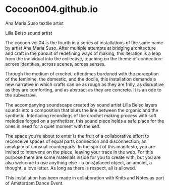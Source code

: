 # Cocoon004.github.io
Ana Maria Suso textile artist 

Lilla Belso sound artist

The cocoon vol.04 is the fourth in a series of installations of the same name by artist Ana Maria Suso. After multiple attempts at bridging architecture and craft in the pursuit of redefining ways of making, this iteration is a leap from the individual into the collective, touching on the theme of connection: across identities, across scenes, across senses.

Through the medium of crochet, oftentimes burdened with the perception of the feminine, the domestic, and the docile, this installation demands a new narrative in which crafts can be as rough as they are frilly, as disruptive as they are comforting, and as abstract as they are concrete. It is an ode to the subversive. 

The accompanying soundscape created by sound artist Lilla Belso layers sounds into a composition that blurs the line between the organic and the synthetic. Interlacing recordings of the crochet making process with soft melodies forged on a synthetizer, this sound piece helds a safe place for the ones in need for a quiet moment with the self.



The space you’re about to enter is the fruit of a collaborative effort to reconceive spaces of equal parts connection and disconnection; an amalgam of unusual counterparts. In the spirit of this manifesto, you are invited to intervene on the piece, leaving your trace in the web. For this purpose there are some materials inside for you to create with, but you are also welcome to use anything else - a (mis)placed object, an amulet, a thought, a love letter. 
As long as there is respect, all is allowed. 


This installation has been made in collaboration with Knits and Notes as part of Amsterdam Dance Event.

